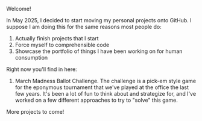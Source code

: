 Welcome! 

In May 2025, I decided to start moving my personal projects onto GitHub. I suppose I am doing this for the same reasons most people do:
1) Actually finish projects that I start
2) Force myself to comprehensible code
3) Showcase the portfolio of things I have been working on for human consumption 

Right now you'll find in here:
1) March Madness Ballot Challenge. The challenge is a pick-em style game for the eponymous tournament that we've played at the office the last few years. It's been a lot of fun to think about and strategize for, and I've worked on a few different approaches to try to "solve" this game.

More projects to come! 
